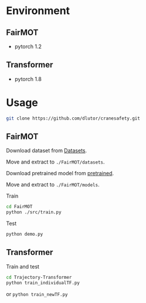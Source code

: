 # Environment
## FairMOT
* pytorch 1.2
## Transformer
* pytorch 1.8
# Usage
```sh
git clone https://github.com/dlutor/cranesafety.git
```
## FairMOT
Download dataset from [Datasets](https://drive.google.com/file/d/1I1ldqKXFhxF1h9yaVJdMXjvhF2i02O7F/view).

Move and extract to `./FairMOT/datasets`.

Download pretrained model from [pretrained](https://drive.google.com/file/d/1I1ldqKXFhxF1h9yaVJdMXjvhF2i02O7F/view).

Move and extract to `./FairMOT/models`.

Train
```sh
cd FairMOT
python ./src/train.py
```

Test
```sh
python demo.py
```
## Transformer
Train and test
```sh
cd Trajectory-Transformer
python train_individualTF.py
```
or `python train_newTF.py`
